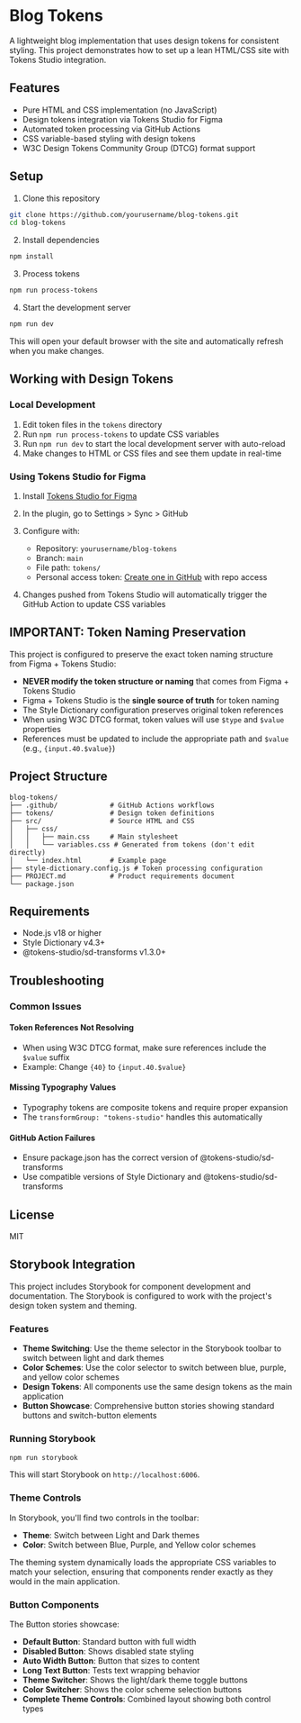 # Blog Tokens

A lightweight blog implementation that uses design tokens for consistent styling. This project demonstrates how to set up a lean HTML/CSS site with Tokens Studio integration.

## Features

- Pure HTML and CSS implementation (no JavaScript)
- Design tokens integration via Tokens Studio for Figma
- Automated token processing via GitHub Actions
- CSS variable-based styling with design tokens
- W3C Design Tokens Community Group (DTCG) format support

## Setup

1. Clone this repository

```bash
git clone https://github.com/yourusername/blog-tokens.git
cd blog-tokens
```

2. Install dependencies

```bash
npm install
```

3. Process tokens

```bash
npm run process-tokens
```

4. Start the development server

```bash
npm run dev
```

This will open your default browser with the site and automatically refresh when you make changes.

## Working with Design Tokens

### Local Development

1. Edit token files in the `tokens` directory
2. Run `npm run process-tokens` to update CSS variables
3. Run `npm run dev` to start the local development server with auto-reload
4. Make changes to HTML or CSS files and see them update in real-time

### Using Tokens Studio for Figma

1. Install [Tokens Studio for Figma](https://tokens.studio/)
2. In the plugin, go to Settings > Sync > GitHub
3. Configure with:

   - Repository: `yourusername/blog-tokens`
   - Branch: `main`
   - File path: `tokens/`
   - Personal access token: [Create one in GitHub](https://github.com/settings/tokens) with repo access

4. Changes pushed from Tokens Studio will automatically trigger the GitHub Action to update CSS variables

## IMPORTANT: Token Naming Preservation

This project is configured to preserve the exact token naming structure from Figma + Tokens Studio:

- **NEVER modify the token structure or naming** that comes from Figma + Tokens Studio
- Figma + Tokens Studio is the **single source of truth** for token naming
- The Style Dictionary configuration preserves original token references
- When using W3C DTCG format, token values will use `$type` and `$value` properties
- References must be updated to include the appropriate path and `$value` (e.g., `{input.40.$value}`)

## Project Structure

```
blog-tokens/
├── .github/             # GitHub Actions workflows
├── tokens/              # Design token definitions
├── src/                 # Source HTML and CSS
│   ├── css/
│   │   ├── main.css     # Main stylesheet
│   │   └── variables.css # Generated from tokens (don't edit directly)
│   └── index.html       # Example page
├── style-dictionary.config.js # Token processing configuration
├── PROJECT.md           # Product requirements document
└── package.json
```

## Requirements

- Node.js v18 or higher
- Style Dictionary v4.3+
- @tokens-studio/sd-transforms v1.3.0+

## Troubleshooting

### Common Issues

#### Token References Not Resolving

- When using W3C DTCG format, make sure references include the `$value` suffix
- Example: Change `{40}` to `{input.40.$value}`

#### Missing Typography Values

- Typography tokens are composite tokens and require proper expansion
- The `transformGroup: "tokens-studio"` handles this automatically

#### GitHub Action Failures

- Ensure package.json has the correct version of @tokens-studio/sd-transforms
- Use compatible versions of Style Dictionary and @tokens-studio/sd-transforms

## License

MIT

## Storybook Integration

This project includes Storybook for component development and documentation. The Storybook is configured to work with the project's design token system and theming.

### Features

- **Theme Switching**: Use the theme selector in the Storybook toolbar to switch between light and dark themes
- **Color Schemes**: Use the color selector to switch between blue, purple, and yellow color schemes  
- **Design Tokens**: All components use the same design tokens as the main application
- **Button Showcase**: Comprehensive button stories showing standard buttons and switch-button elements

### Running Storybook

```bash
npm run storybook
```

This will start Storybook on `http://localhost:6006`.

### Theme Controls

In Storybook, you'll find two controls in the toolbar:
- **Theme**: Switch between Light and Dark themes
- **Color**: Switch between Blue, Purple, and Yellow color schemes

The theming system dynamically loads the appropriate CSS variables to match your selection, ensuring that components render exactly as they would in the main application.

### Button Components

The Button stories showcase:
- **Default Button**: Standard button with full width
- **Disabled Button**: Shows disabled state styling
- **Auto Width Button**: Button that sizes to content
- **Long Text Button**: Tests text wrapping behavior
- **Theme Switcher**: Shows the light/dark theme toggle buttons
- **Color Switcher**: Shows the color scheme selection buttons
- **Complete Theme Controls**: Combined layout showing both control types
